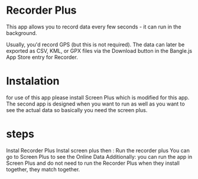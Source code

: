 # Recorder Plus

This app allows you to record data every few seconds - it can run in the background.

Usually, you'd record GPS (but this is not required). The data can later be exported as CSV, KML, or GPX files via the Download button in the Bangle.js App Store entry for Recorder.

# Instalation

for use of this app please install Screen Plus which is modified for this app. The second app is designed when you want to run as well  as you want to see the actual data so basically you need the screen plus.

# steps

Instal Recorder Plus
Instal screen plus
 then : 
 Run the recorder plus
 You can go to Screen Plus to see the Online Data
 Additionally:
 you can run the app in Screen Plus and do not need to run the Recorder Plus when they install together, they match together.

